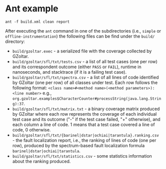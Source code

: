 # Ant example

```
ant -f build.xml clean report
```

After executing the `ant` command in one of the subdirectories (i.e., `simple`
or `offline-instrumentation`) the following files can be find under the `build/`
directory:

* `build/gzoltar.exec` - a serialized file with the coverage collected by
  GZoltar.
* `build/gzoltar/sfl/txt/tests.csv` - a list of all test cases (one per row) and
  its correspondent outcome (either `PASS` or `FAIL`), runtime in nanoseconds,
  and stacktrace (if it is a failing test case).
* `build/gzoltar/sfl/txt/spectra.csv` - a list of all lines of code identified
  by GZoltar (one per row) of all classes under test. Each row follows the
  following format:
  `<class name>#<method name>(<method parameters>):<line number>` e.g.,
  `org.gzoltar.examples$CharacterCounter#processString(java.lang.String):37`.
* `build/gzoltar/sfl/txt/matrix.txt` - a binary coverage matrix produced by
  GZoltar where each row represents the coverage of each individual test case
  and its outcome ("-" if the test case failed, "+" otherwise), and each column
  a line of code. 1 means that a test case covered a line of code, 0 otherwise.
* `build/gzoltar/sfl/txt/{barinel|dstar|ochiai|tarantula}.ranking.csv` - the
  fault localization report, i.e., the ranking of lines of code (one per row),
  produced by the spectrum-based fault localization formula
  `barinel|dstar|ochiai|tarantula`.
* `build/gzoltar/sfl/txt/statistics.csv` - some statistics information about the
  ranking produced.

